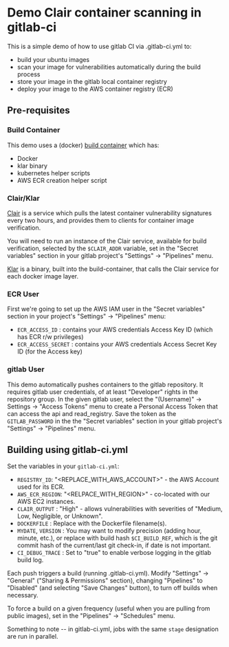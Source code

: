 # Demo Clair container scanning in gitlab-ci

This is a simple demo of how to use gitlab CI via .gitlab-ci.yml to:

  - build your ubuntu images
  - scan your image for vulnerabilities automatically during the build process
  - store your image in the gitlab local container registry
  - deploy your image to the AWS container registry (ECR)


## Pre-requisites
### Build Container
This demo uses a (docker) [build container](../aws-gitlab-ci) which has:

- Docker
- klar binary
- kubernetes helper scripts
- AWS ECR creation helper script

### Clair/Klar
[Clair](https://github.com/coreos/clair) is a service which pulls the latest container vulnerability signatures every two hours, and provides them to clients for container image verification.

You will need to run an instance of the Clair service, available for build verification, selected by the `$CLAIR_ADDR` variable, set in the "Secret variables" section in your gitlab project's "Settings" -> "Pipelines" menu.

[Klar](https://github.com/optiopay/klar) is a binary, built into the build-container, that calls the Clair service for each docker image layer.

### ECR User
First we're going to set up the AWS IAM user in the "Secret variables" section in your project's "Settings" -> "Pipelines" menu:

  - `ECR_ACCESS_ID` : contains your AWS credentials Access Key ID (which has ECR r/w privileges)
  - `ECR_ACCESS_SECRET` : contains your AWS credentials Access Secret Key ID (for the Access key)

### gitlab User
This demo automatically pushes containers to the gitlab repository. It requires gitlab user credentials, of at least "Developer" rights in the repository group.  In the given gitlab user, select the "(Username)" -> Settings -> "Access Tokens" menu to create a Personal Access Token that can access the api and read_registry. Save the token as the `GITLAB_PASSWORD` in the the "Secret variables" section in your gitlab project's "Settings" -> "Pipelines" menu.

## Building using gitlab-ci.yml

Set the variables in your `gitlab-ci.yml`:

  - `REGISTRY_ID`:  "<REPLACE_WITH_AWS_ACCOUNT>" - the AWS Account used for its ECR.
  - `AWS_ECR_REGION`: "<RELPACE_WITH_REGION>" - co-located with our AWS EC2 instances.
  - `CLAIR_OUTPUT` : "High" - allows vulnerabilities with severities of "Medium, Low, Negligible, or Unknown".
  - `DOCKERFILE` : Replace with the Dockerfile filename(s).
  - `MYDATE`, `VERSION` : You may want to modify precision (adding hour, minute, etc.), or replace with build hash `$CI_BUILD_REF`, which is the git commit hash of the current/last git check-in, if date is not important.
  - `CI_DEBUG_TRACE` : Set to "true" to enable verbose logging in the gitlab build log.

Each push triggers a build (running .gitlab-ci.yml).  Modify "Settings" -> "General" ("Sharing & Permissions" section), changing "Pipelines" to "Disabled" (and selecting "Save Changes" button), to turn off builds when necessary.

To force a build on a given frequency (useful when you are pulling from public images), set in the "Pipelines" -> "Schedules" menu.

Something to note -- in gitlab-ci.yml, jobs with the same `stage` designation are run in parallel.